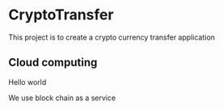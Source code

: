 # CryptoTransfer

This project is to create a crypto currency transfer application

## Cloud computing

Hello world 

We use block chain as a service
